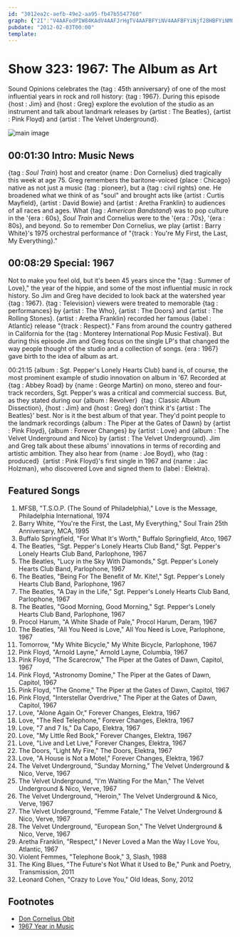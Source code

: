 ```yaml
---
id: "3012ea2c-aefb-49e2-aa95-fb47b5547760"
graph: {"2I":"V4AAFodPIW84KAdV4AAFJrHgTV4AAFBFYiNV4AAFBFYiNjf28HBFYiNMOJ5zRPVqjjf28HLmvaOwXmHl","E5":"7Sp9Ra86Pq7Sp9RuUFuV1DXM27Sp9R7Sp9RR43oZb9PYmodPIWCxTRbb9PYmjwLsRr7yyAr7yyAuzjHuBEEgKr7yyABFCBMmQQC5BFCBMr7yyABGcjHPzpVLBGcjHgH9ZhO8hn8fiwBVO8hn8VdKZuSMPQJi47ki1N7QHgH9ZhVdKZudafO8"}
pubdate: "2012-02-03T00:00"
template: 
---
```






# Show 323: 1967: The Album as Art

Sound Opinions celebrates the {tag : 45th anniversary} of one of the most influential years in rock and roll history: {tag : 1967}. During this episode {host : Jim} and {host : Greg} explore the evolution of the studio as an instrument and talk about landmark releases by {artist : The Beatles}, {artist : Pink Floyd} and {artist : The Velvet Underground}.

![main image](https://static.soundopinions.org/images/2012/1967part1.jpg)



## 00:01:30 Intro: Music News

{tag : *Soul Train*} host and creator {name : Don Cornelius} died tragically this week at age 75. Greg remembers the baritone-voiced {place : Chicago} native as not just a music {tag : pioneer}, but a {tag : civil rights} one. He broadened what we think of as "soul" and brought acts like {artist : Curtis Mayfield}, {artist : David Bowie} and {artist : Aretha Franklin} to audiences of all races and ages. What {tag : *American Bandstand*} was to pop culture in the '{era : 60s}, *Soul Train* and Cornelius were to the '{era : 70s}, '{era : 80s}, and beyond. So to remember Don Cornelius, we play {artist : Barry White}'s 1975 orchestral performance of "{track : You're My First, the Last, My Everything}."



## 00:08:29 Special: 1967

Not to make you feel old, but it's been 45 years since the "{tag : Summer of Love}," the year of the hippie, and some of the most influential music in rock history. So Jim and Greg have decided to look back at the watershed year {tag : 1967}. {tag : Television} viewers were treated to memorable {tag : performances} by {artist : The Who}, {artist : The Doors} and {artist : The Rolling Stones}. {artist : Aretha Franklin} recorded her famous {label : Atlantic} release "{track : Respect}." Fans from around the country gathered in California for the {tag : Monterey International Pop Music Festival}. But during this episode Jim and Greg focus on the single LP's that changed the way people thought of the studio and a collection of songs. {era : 1967} gave birth to the idea of album as art.

00:21:15 {album : Sgt. Pepper's Lonely Hearts Club} band is, of course, the most prominent example of studio innovation on album in '67. Recorded at {tag : Abbey Road} by {name : George Martin} on mono, stereo and four-track recorders, Sgt. Pepper's was a critical and commercial success. But, as they stated during our {album : Revolver}  {tag : Classic Album Dissection}, {host : Jim} and {host : Greg} don't think it's {artist : The Beatles}' best. Nor is it the best album of that year. They'd point people to the landmark recordings {album : The Piper at the Gates of Dawn} by {artist : Pink Floyd}, {album : Forever Changes} by {artist : Love} and {album : The Velvet Underground and Nico} by {artist : The Velvet Underground}. Jim and Greg talk about these albums' innovations in terms of recording and artistic ambition. They also hear from {name : Joe Boyd}, who {tag : produced}  {artist : Pink Floyd}'s first single in 1967 and {name : Jac Holzman}, who discovered Love and signed them to {label : Elektra}.



## Featured Songs

1. MFSB, "T.S.O.P. (The Sound of Philadelphia)," Love is the Message, Philadelphia International, 1974
2. Barry White, "You're the First, the Last, My Everything," Soul Train 25th Anniversary, MCA, 1995
3. Buffalo Springfield, "For What It's Worth," Buffalo Springfield, Atco, 1967
4. The Beatles, "Sgt. Pepper's Lonely Hearts Club Band," Sgt. Pepper's Lonely Hearts Club Band, Parlophone, 1967
5. The Beatles, "Lucy in the Sky With Diamonds," Sgt. Pepper's Lonely Hearts Club Band, Parlophone, 1967
6. The Beatles, "Being For The Benefit of Mr. Kite!," Sgt. Pepper's Lonely Hearts Club Band, Parlophone, 1967
7. The Beatles, "A Day in the Life," Sgt. Pepper's Lonely Hearts Club Band, Parlophone, 1967
8. The Beatles, "Good Morning, Good Morning," Sgt. Pepper's Lonely Hearts Club Band, Parlophone, 1967
9. Procol Harum, "A White Shade of Pale," Procol Harum, Deram, 1967
10. The Beatles, "All You Need is Love," All You Need is Love, Parlophone, 1967
11. Tomorrow, "My White Bicycle," My White Bicycle, Parlophone, 1967
12. Pink Floyd, "Arnold Layne," Arnold Layne, Columbia, 1967
13. Pink Floyd, "The Scarecrow," The Piper at the Gates of Dawn, Capitol, 1967
14. Pink Floyd, "Astronomy Domine," The Piper at the Gates of Dawn, Capitol, 1967
15. Pink Floyd, "The Gnome," The Piper at the Gates of Dawn, Capitol, 1967
16. Pink Floyd, "Interstellar Overdrive," The Piper at the Gates of Dawn, Capitol, 1967
17. Love, "Alone Again Or," Forever Changes, Elektra, 1967
18. Love, "The Red Telephone," Forever Changes, Elektra, 1967
19. Love, "7 and 7 Is," Da Capo, Elektra, 1967
20. Love, "My Little Red Book," Forever Changes, Elektra, 1967
21. Love, "Live and Let Live," Forever Changes, Elektra, 1967
22. The Doors, "Light My Fire," The Doors, Elektra, 1967
23. Love, "A House is Not a Motel," Forever Changes, Elektra, 1967
24. The Velvet Underground, "Sunday Morning," The Velvet Underground & Nico, Verve, 1967
25. The Velvet Underground, "I'm Waiting For the Man," The Velvet Underground & Nico, Verve, 1967
26. The Velvet Underground, "Heroin," The Velvet Underground & Nico, Verve, 1967
27. The Velvet Underground, "Femme Fatale," The Velvet Underground & Nico, Verve, 1967
28. The Velvet Underground, "European Son," The Velvet Underground & Nico, Verve, 1967
29. Aretha Franklin, "Respect," I Never Loved a Man the Way I Love You, Atlantic, 1967
30. Violent Femmes, "Telephone Book," 3, Slash, 1988
31. The King Blues, "The Future's Not What it Used to Be," Punk and Poetry, Transmission, 2011
32. Leonard Cohen, "Crazy to Love You," Old Ideas, Sony, 2012



## Footnotes

- [Don Cornelius Obit](http://www.chicagotribune.com/chi-soul-train-creator-don-cornelius-found-dead-20120201-story.html#page=1)
- [1967 Year in Music](https://en.wikipedia.org/wiki/1967_in_music)